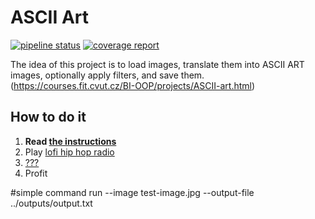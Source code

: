 # ASCII Art

[![pipeline status](https://gitlab.fit.cvut.cz/BI-OOP/B201/asciiart/badges/master/pipeline.svg)](https://gitlab.fit.cvut.cz/BI-OOP/B201/asciiart)
[![coverage report](https://gitlab.fit.cvut.cz/BI-OOP/B201/asciiart/badges/master/coverage.svg)](https://gitlab.fit.cvut.cz/BI-OOP/B201/asciiart/commits/master)

The idea of this project is to load images, translate them into ASCII ART images, optionally apply filters, and save them. (https://courses.fit.cvut.cz/BI-OOP/projects/ASCII-art.html)

## How to do it

1. **Read [the instructions](https://courses.fit.cvut.cz/BI-OOP/projects/ASCII-art.html)**
2. Play [lofi hip hop radio](https://www.youtube.com/watch?v=5qap5aO4i9A)
3. [???](https://www.youtube.com/watch?v=ZXsQAXx_ao0)
4. Profit

#simple command
run --image test-image.jpg --output-file ../outputs/output.txt